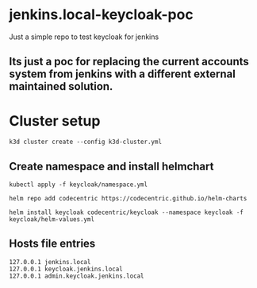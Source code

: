 # jenkins.local-keycloak-poc
Just a simple repo to test keycloak for jenkins

Its just a poc for replacing the current accounts system from jenkins with a different external maintained solution.
---

# Cluster setup
```shell
k3d cluster create --config k3d-cluster.yml
``` 

## Create namespace and install helmchart
```shell
kubectl apply -f keycloak/namespace.yml
```
```shell
helm repo add codecentric https://codecentric.github.io/helm-charts
```
```shell
helm install keycloak codecentric/keycloak --namespace keycloak -f keycloak/helm-values.yml
```

## Hosts file entries
```
127.0.0.1 jenkins.local
127.0.0.1 keycloak.jenkins.local
127.0.0.1 admin.keycloak.jenkins.local
```